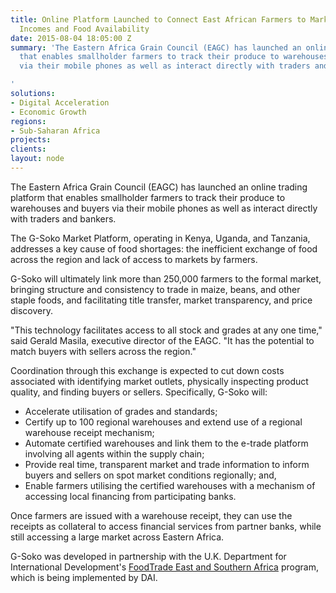 ```yaml
---
title: Online Platform Launched to Connect East African Farmers to Markets, Improve
  Incomes and Food Availability
date: 2015-08-04 18:05:00 Z
summary: 'The Eastern Africa Grain Council (EAGC) has launched an online trading platform
  that enables smallholder farmers to track their produce to warehouses and buyers
  via their mobile phones as well as interact directly with traders and bankers.

'
solutions:
- Digital Acceleration
- Economic Growth
regions:
- Sub-Saharan Africa
projects: 
clients: 
layout: node
---
```


The Eastern Africa Grain Council (EAGC) has launched an online trading platform that enables smallholder farmers to track their produce to warehouses and buyers via their mobile phones as well as interact directly with traders and bankers.

The G-Soko Market Platform, operating in Kenya, Uganda, and Tanzania, addresses a key cause of food shortages: the inefficient exchange of food across the region and lack of access to markets by farmers.

G-Soko will ultimately link more than 250,000 farmers to the formal market, bringing structure and consistency to trade in maize, beans, and other staple foods, and facilitating title transfer, market transparency, and price discovery.

"This technology facilitates access to all stock and grades at any one time," said Gerald Masila, executive director of the EAGC. "It has the potential to match buyers with sellers across the region."

Coordination through this exchange is expected to cut down costs associated with identifying market outlets, physically inspecting product quality, and finding buyers or sellers. Specifically, G-Soko will:

* Accelerate utilisation of grades and standards;
* Certify up to 100 regional warehouses and extend use of a regional warehouse receipt mechanism;
* Automate certified warehouses and link them to the e-trade platform involving all agents within the supply chain;
* Provide real time, transparent market and trade information to inform buyers and sellers on spot market conditions regionally; and,
* Enable farmers utilising the certified warehouses with a mechanism of accessing local financing from participating banks.

Once farmers are issued with a warehouse receipt, they can use the receipts as collateral to access financial services from partner banks, while still accessing a large market across Eastern Africa.

G-Soko was developed in partnership with the U.K. Department for International Development's [FoodTrade East and Southern Africa][1] program, which is being implemented by DAI.

[1]: /projects/east-and-southern-africa-foodtrade-esa
